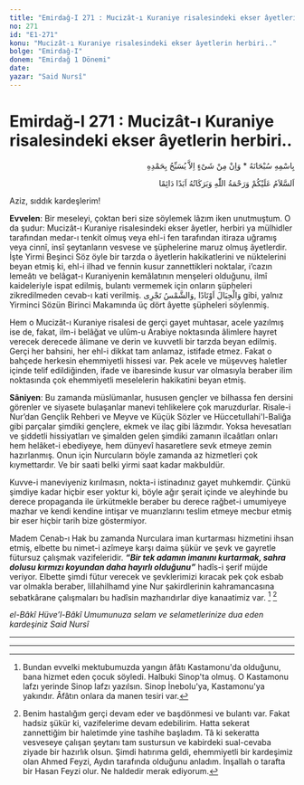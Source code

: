 ```yaml
---
title: "Emirdağ-I 271 : Mucizât-ı Kuraniye risalesindeki ekser âyetlerin herbiri.."
no: 271
id: "E1-271"
konu: "Mucizât-ı Kuraniye risalesindeki ekser âyetlerin herbiri.."
bolge: "Emirdağ-I"
donem: "Emirdağ 1 Dönemi"
date: 
yazar: "Said Nursî"
---
```


# Emirdağ-I 271 : Mucizât-ı Kuraniye risalesindeki ekser âyetlerin herbiri..

<p class="arabic" dir="rtl" title="Meal: “Subhân Allah’ın adıyla” * “Hiçbir şey yoktur ki O'nu hamd ile tesbih etmesin” [İsrâ 17:44]">بِاسْمِهِ سُبْحَانَهُ * وَاِنْ مِنْ شَىْءٍ اِلاَّ يُسَبِّحُ بِحَمْدِهِ</p>

<p class="arabic" dir="rtl" title="Meal: “Allah’ın selâmı, rahmeti ve bereketleri, ebedî ve dâimî olarak üzerinize olsun.”">اَلسَّلاَمُ عَلَيْكُمْ وَرَحْمَةُ اللّٰهِ وَبَرَكَاتُهُ اَبَدًا دَائِمًا</p>

Aziz, sıddık kardeşlerim!

**Evvelen**: Bir meseleyi, çoktan beri size söylemek lâzım iken unutmuştum. O da şudur: Mucizât-ı Kuraniye risalesindeki ekser âyetler, herbiri ya mülhidler tarafından medar-ı tenkit olmuş veya ehl-i fen tarafından itiraza uğramış veya cinnî, insî şeytanların vesvese ve şüphelerine maruz olmuş âyetlerdir. İşte Yirmi Beşinci Söz öyle bir tarzda o âyetlerin hakikatlerini ve nüktelerini beyan etmiş ki, ehl-i ilhad ve fennin kusur zannettikleri noktalar, i’cazın lemeâtı ve belâgat-ı Kuraniyenin kemâlatının menşeleri olduğunu, ilmî kaideleriyle ispat edilmiş, bulantı vermemek için onların şüpheleri zikredilmeden cevab-ı kati verilmiş. <span class="arabic" dir="rtl" title="Meal: “Güneş te akıp gitmektedir.” Yâsin Sûresi, 36:38">وَالشَّمْسُ تَجْرِى</span>, <span class="arabic" dir="rtl" title="Meal: “Dağları da birer kazık (yapmadık mı?)” Nebe’ Sûresi, 78:7">وَالْجِبَالَ اَوْتَادًا</span> gibi, yalnız Yirminci Sözün Birinci Makamında üç dört âyette şüpheleri söylenmiş.

Hem o Mucizât-ı Kuraniye risalesi de gerçi gayet muhtasar, acele yazılmış ise de, fakat, ilm-i belâğat ve ulûm-u Arabiye noktasında âlimlere hayret verecek derecede âlimane ve derin ve kuvvetli bir tarzda beyan edilmiş. Gerçi her bahsini, her ehl-i dikkat tam anlamaz, istifade etmez. Fakat o bahçede herkesin ehemmiyetli hissesi var. Pek acele ve müşevveş haletler içinde telif edildiğinden, ifade ve ibaresinde kusur var olmasıyla beraber ilim noktasında çok ehemmiyetli meselelerin hakikatini beyan etmiş.

**Sâniyen**: Bu zamanda müslümanlar, hususen gençler ve bilhassa fen dersini görenler ve siyasete bulaşanlar manevi tehlikelere çok maruzdurlar. Risale-i Nur’dan Gençlik Rehberi ve Meyve ve Küçük Sözler ve Hüccetullahi'l-Baliğa gibi parçalar şimdiki gençlere, ekmek ve ilaç gibi lâzımdır. Yoksa hevesatları ve şiddetli hissiyatları ve şimalden gelen şimdiki zamanın ilcaâtları onları hem helâket-i ebediyeye, hem dünyevî hasaretlere sevk etmeye zemin hazırlanmış. Onun için Nurcuların böyle zamanda az hizmetleri çok kıymettardır. Ve bir saati belki yirmi saat kadar makbuldür.

Kuvve-i maneviyeniz kırılmasın, nokta-i istinadınız gayet muhkemdir. Çünkü şimdiye kadar hiçbir eser yoktur ki, böyle ağır şerait içinde ve aleyhinde bu derece propaganda ile ürkütmekle beraber bu derece rağbet-i umumiyeye mazhar ve kendi kendine intişar ve muarızlarını teslim etmeye mecbur etmiş bir eser hiçbir tarih bize göstermiyor.

Madem Cenab-ı Hak bu zamanda Nurculara iman kurtarması hizmetini ihsan etmiş, elbette bu nimet-i azîmeye karşı daima şükür ve şevk ve gayretle fütursuz çalışmak vazifeleridir. ***“Bir tek adamın imanını kurtarmak, sahra dolusu kırmızı koyundan daha hayırlı olduğunu”*** hadîs-i şerif müjde veriyor. Elbette şimdi fütur verecek ve şevklerimizi kıracak pek çok esbab var olmakla beraber, lillahilhamd yine Nur şakirdlerinin kahramancasına sebatkârane çalışmaları bu hadîsin mazharıdırlar diye kanaatimiz var. [^1] [^2]

*el-Bâkî Hüve’l-Bâkî*
*Umumunuza selam ve selametlerinize*
*dua eden kardeşiniz*
*Said Nursî*

***

***
[^1]: Bundan evvelki mektubumuzda yangın âfâtı Kastamonu'da olduğunu, bana hizmet eden çocuk söyledi. Halbuki Sinop'ta olmuş. O Kastamonu lafzı yerinde Sinop lafzı yazılsın. Sinop İnebolu'ya, Kastamonu'ya yakındır. Âfâtın onlara da manen tesiri var.
[^2]: Benim hastalığım gerçi devam eder ve başdönmesi ve bulantı var. Fakat hadsiz şükür ki, vazifelerime devam edebilirim. Hatta sekerat zannettiğim bir haletimde yine tashihe başladım. Tâ ki sekeratta vesveseye çalışan şeytanı tam sustursun ve kabirdeki sual-cevaba ziyade bir hazırlık olsun. Şimdi hatırıma geldi, ehemmiyetli bir kardeşimiz olan Ahmed Feyzi, Aydın tarafında olduğunu anladım. İnşallah o tarafta bir Hasan Feyzi olur. Ne haldedir merak ediyorum.
